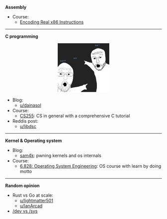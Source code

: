 **Assembly**
- Course:
  - [Encoding Real x86 Instructions](http://www.c-jump.com/CIS77/CPU/x86/lecture.html)
---
**C programming**
<p align="center" width="100%">
    <img width="33%" src="./images/u7j1d3bwdut71.webp">
</p>

- Blog:
    - [u/dainasol](https://www.reddit.com/r/C_Programming/comments/16e7thg/what_are_some_good_blogs_on_programming_in_c_you/)
- Course:
    - [CS255](https://www.cs.emory.edu/~cheung/Courses/255/Syllabus/syl.html#CURRENT): CS in general with a comprehensive C tutorial
- Reddis post:
    - [u/libdsc](https://www.reddit.com/r/C_Programming/comments/1c9z0cb/i_created_my_first_c_library_comments_andor/)
---
**Kernel & Operating system**
- Blog:
    - [sam4k](https://sam4k.com/): pwning kernels and os internals
- Course:
    - [6.828: Operating System Engineering](https://pdos.csail.mit.edu/6.828/2018/schedule.html): OS course with learn by doing motto
---
**Random opinion**
- Rust vs Go at scale:
    - [u/lightmatter501](https://www.reddit.com/r/golang/comments/10ova9v/comment/j6hxy91/?utm_source=share&utm_medium=web3x&utm_name=web3xcss&utm_term=1&utm_content=share_button)
    - [u/IanArcad](https://www.reddit.com/r/golang/comments/10ova9v/comment/j6kwxjz/?utm_source=share&utm_medium=web3x&utm_name=web3xcss&utm_term=1&utm_content=share_button)
- [/dev vs /sys](https://unix.stackexchange.com/questions/176215/difference-between-dev-and-sys)
